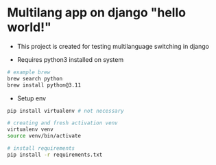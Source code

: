# Multilang app on django "hello world!"

- This project is created for testing multilanguage switching in django

- Requires python3 installed on system

```bash
# example brew
brew search python
brew install python@3.11
```

- Setup env

```bash
pip install virtualenv # not necessary

# creating and fresh activation venv
virtualenv venv
source venv/bin/activate

# install requirements
pip install -r requirements.txt
```


